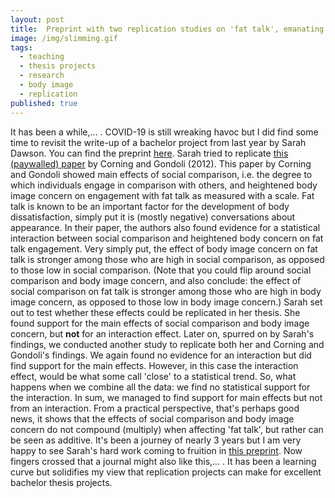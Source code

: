 ```yaml
---
layout: post
title:  Preprint with two replication studies on 'fat talk', emanating from a student's BSc. thesis.
image: /img/slimming.gif
tags:
  - teaching
  - thesis projects
  - research
  - body image
  - replication
published: true
---
```


It has been a while,... . COVID-19 is still wreaking havoc but I did find some time to revisit the write-up of a bachelor project from last year by Sarah Dawson. You can find the preprint [here](https://psyarxiv.com/a6k2c/). Sarah tried to replicate [this (paywalled) paper](https://www.sciencedirect.com/science/article/pii/S174014451200071X?casa_token=Tpw-rc4qVeQAAAAA:gNUFyOzTh8adYYeWVqdzEI5wDQU2zX2IJP_ERTKXdh97CPk2_cX8RqDAhZq-eWuIkemdrEtTvEs) by Corning and Gondoli (2012). This paper by Corning and Gondoli showed main effects of social comparison, i.e. the degree to which individuals engage in comparison with others, and heightened body image concern on engagement with fat talk as measured with a scale.  Fat talk is known to be an important factor for the development of body dissatisfaction, simply put it is (mostly negative) conversations about appearance. In their paper, the authors also found evidence for a statistical interaction between social comparison and heightened body concern on fat talk engagement. Very simply put, the effect of body image concern on fat talk is stronger among those who are high in social comparison, as opposed to those low in social comparison. (Note that you could flip around social comparison and body image concern, and also conclude: the effect of social comparison on fat talk is stronger among those who are high in body image concern, as opposed to those low in body image concern.)  Sarah set out to test whether these effects could be replicated in her thesis. She found support for the main effects of social comparison and body image concern, but **not** for an interaction effect. Later on, spurred on by Sarah's findings, we conducted another study to replicate both her and Corning and Gondoli's findings. We again found no evidence for an interaction but did find support for the main effects. However, in this case the interaction effect, would be what some call 'close' to a statistical trend. So, what happens when we combine all the data: we find no statistical support for the interaction. In sum, we managed to find support for main effects but not from an interaction. From a practical perspective, that's perhaps good news, it shows that the effects of social comparison and body image concern do not compound (multiply) when affecting 'fat talk', but rather can be seen as additive. It's been a journey of nearly 3 years but I am very happy to see Sarah's hard work coming to fruition in [this preprint](https://psyarxiv.com/a6k2c/). Now fingers crossed that a journal might also like this,... . It has been a learning curve but solidifies my view that replication projects can make for excellent bachelor thesis projects.


